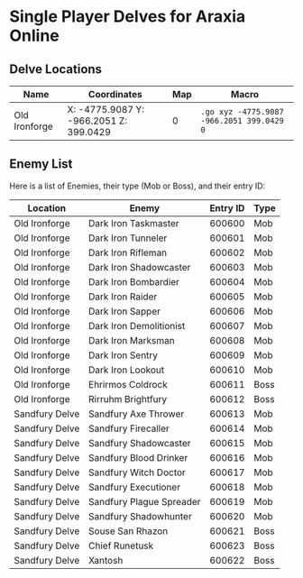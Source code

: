 # Single Player Delves for Araxia Online

## Delve Locations

| Name          | Coordinates                   | Map | Macro                          |
|---------------|-------------------------------|-----|---------------------------------|
| Old Ironforge | X: -4775.9087 Y: -966.2051 Z: 399.0429       | 0   | `.go xyz -4775.9087 -966.2051 399.0429 0`     |

## Enemy List

Here is a list of Enemies, their type (Mob or Boss), and their entry ID:

| Location       | Enemy                  | Entry ID | Type  |
|----------------|------------------------|----------|-------|
| Old Ironforge  | Dark Iron Taskmaster   | 600600   | Mob   |
| Old Ironforge  | Dark Iron Tunneler     | 600601   | Mob   |
| Old Ironforge  | Dark Iron Rifleman     | 600602   | Mob   |
| Old Ironforge  | Dark Iron Shadowcaster | 600603   | Mob   |
| Old Ironforge  | Dark Iron Bombardier   | 600604   | Mob   |
| Old Ironforge  | Dark Iron Raider       | 600605   | Mob   |
| Old Ironforge  | Dark Iron Sapper       | 600606   | Mob   |
| Old Ironforge  | Dark Iron Demolitionist| 600607   | Mob   |
| Old Ironforge  | Dark Iron Marksman     | 600608   | Mob   |
| Old Ironforge  | Dark Iron Sentry       | 600609   | Mob   |
| Old Ironforge  | Dark Iron Lookout      | 600610   | Mob   |
| Old Ironforge  | Ehrirmos Coldrock      | 600611   | Boss  |
| Old Ironforge  | Rirruhm Brightfury     | 600612   | Boss  |
| Sandfury Delve | Sandfury Axe Thrower   | 600613   | Mob   |
| Sandfury Delve | Sandfury Firecaller    | 600614   | Mob   |
| Sandfury Delve | Sandfury Shadowcaster | 600615   | Mob   |
| Sandfury Delve | Sandfury Blood Drinker | 600616   | Mob   |
| Sandfury Delve | Sandfury Witch Doctor  | 600617   | Mob   |
| Sandfury Delve | Sandfury Executioner   | 600618   | Mob   |
| Sandfury Delve | Sandfury Plague Spreader| 600619  | Mob   |
| Sandfury Delve | Sandfury Shadowhunter | 600620   | Mob   |
| Sandfury Delve | Souse San Rhazon       | 600621   | Boss  |
| Sandfury Delve | Chief Runetusk         | 600623   | Boss  |
| Sandfury Delve | Xantosh                | 600622   | Boss  |




